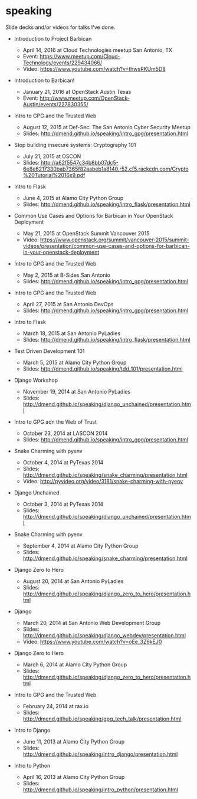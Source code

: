 speaking
========

Slide decks and/or videos for talks I've done.

* Introduction to Project Barbican
    - April 14, 2016 at Cloud Technologies meetup San Antonio, TX
    - Event: https://www.meetup.com/Cloud-Technology/events/229434066/
    - Video: https://www.youtube.com/watch?v=thwsRKUm5D8

* Introduction to Barbican!
    - January 21, 2016 at OpenStack Austin Texas
    - Event: http://www.meetup.com/OpenStack-Austin/events/227830355/

* Intro to GPG and the Trusted Web
    - August 12, 2015 at Def-Sec: The San Antonio Cyber Security Meetup
    - Slides: http://dmend.github.io/speaking/intro_gpg/presentation.html

* Stop building insecure systems: Cryptography 101
    - July 21, 2015 at OSCON
    - Slides: http://a62f5547c34b8bb07dc5-6e8e6217330bab7365f82aabeb1a8140.r52.cf5.rackcdn.com/Crypto%20Tutorial%2016x9.pdf

* Intro to Flask
    - June 4, 2015 at Alamo City Python Group
    - Slides: http://dmend.github.io/speaking/intro_flask/presentation.html

* Common Use Cases and Options for Barbican in Your OpenStack Deployment
    - May 21, 2015 at OpenStack Summit Vancouver 2015
    - Video: https://www.openstack.org/summit/vancouver-2015/summit-videos/presentation/common-use-cases-and-options-for-barbican-in-your-openstack-deployment

* Intro to GPG and the Trusted Web
    - May 2, 2015 at B-Sides San Antonio
    - Slides: http://dmend.github.io/speaking/intro_gpg/presentation.html

* Intro to GPG and the Trusted Web
    - April 27, 2015 at San Antonio DevOps
    - Slides: http://dmend.github.io/speaking/intro_gpg/presentation.html

* Intro to Flask
    - March 18, 2015 at San Antonio PyLadies
    - Slides: http://dmend.github.io/speaking/intro_flask/presentation.html

* Test Driven Development 101
    - March 5, 2015 at Alamo City Python Group
    - Slides: http://dmend.github.io/speaking/tdd_101/presentation.html

* Django Workshop
    - November 19, 2014 at San Antonio PyLadies
    - Slides: http://dmend.github.io/speaking/django_unchained/presentation.html

* Intro to GPG adn the Web of Trust
    - October 23, 2014 at LASCON 2014
    - Slides: http://dmend.github.io/speaking/intro_gpg/presentation.html

* Snake Charming with pyenv
    - October 4, 2014 at PyTexas 2014
    - Slides: http://dmend.github.io/speaking/snake_charming/presentation.html
    - Video: http://pyvideo.org/video/3181/snake-charming-with-pyenv

* Django Unchained
    - October 3, 2014 at PyTexas 2014
    - Slides: http://dmend.github.io/speaking/django_unchained/presentation.html

* Snake Charming with pyenv
    - September 4, 2014 at Alamo City Python Group
    - Slides: http://dmend.github.io/speaking/snake_charming/presentation.html

* Django Zero to Hero
    - August 20, 2014 at San Antonio PyLadies
    - Slides: http://dmend.github.io/speaking/django_zero_to_hero/presentation.html

* Django
    - March 20, 2014 at San Antonio Web Development Group
    - Slides: http://dmend.github.io/speaking/django_webdev/presentation.html
    - Video: https://www.youtube.com/watch?v=oEe_3Z6kEJ0

* Django Zero to Hero
    - March 6, 2014 at Alamo City Python Group
    - Slides: http://dmend.github.io/speaking/django_zero_to_hero/presentation.html

* Intro to GPG and the Trusted Web
    - February 24, 2014 at rax.io
    - Slides: http://dmend.github.io/speaking/gpg_tech_talk/presentation.html

* Intro to Django
    - June 11, 2013 at Alamo City Python Group
    - Slides: http://dmend.github.io/speaking/intro_django/presentation.html

* Intro to Python
    - April 16, 2013 at Alamo City Python Group
    - Slides: http://dmend.github.io/speaking/intro_python/presentation.html
